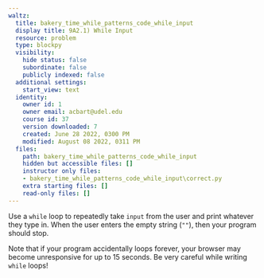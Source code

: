 ```yaml
---
waltz:
  title: bakery_time_while_patterns_code_while_input
  display title: 9A2.1) While Input
  resource: problem
  type: blockpy
  visibility:
    hide status: false
    subordinate: false
    publicly indexed: false
  additional settings:
    start_view: text
  identity:
    owner id: 1
    owner email: acbart@udel.edu
    course id: 37
    version downloaded: 7
    created: June 28 2022, 0300 PM
    modified: August 08 2022, 0311 PM
  files:
    path: bakery_time_while_patterns_code_while_input
    hidden but accessible files: []
    instructor only files:
    - bakery_time_while_patterns_code_while_input\correct.py
    extra starting files: []
    read-only files: []
---
```

<p>Use a <code>while</code> loop to repeatedly take <code>input</code> from the user and print whatever they type in. When the user enters the empty string (<code>""</code>), then your program should stop.&nbsp;</p><p>Note that if your program accidentally loops forever, your browser may become unresponsive for up to 15 seconds. Be very careful while writing <code>while</code> loops!</p>